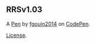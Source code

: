RRSv1.03
--------


A [Pen](https://codepen.io/fgouin2014/pen/KKjpGEX) by [fgouin2014](https://codepen.io/fgouin2014) on [CodePen](https://codepen.io).

[License](https://codepen.io/license/pen/KKjpGEX).